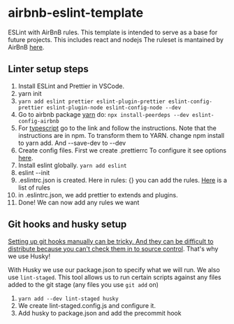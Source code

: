 # airbnb-eslint-template

ESLint with AirBnB rules. This template is intended to serve as a base for future projects.
This includes react and nodejs
The ruleset is mantained by AirBnB [here](https://github.com/airbnb/javascript).

## Linter setup steps

1. Install ESLint and Prettier in VSCode.
2. yarn init
3. `yarn add eslint prettier eslint-plugin-prettier eslint-config-prettier eslint-plugin-node eslint-config-node --dev`
4. Go to airbnb package [yarn](https://yarnpkg.com/package/eslint-config-airbnb) do: `npx install-peerdeps --dev eslint-config-airbnb`
5. For [typescript](https://yarnpkg.com/package/eslint-config-airbnb-typescript) go to the link and follow the instructions. Note that the instructions are in npm. To transform them to YARN. change npm install to yarn add. And --save-dev to --dev
6. Create config files. First we create .prettierrc To configure it see options [here](https://prettier.io/docs/en/options.html).
7. Install eslint globally. `yarn add eslint`
8. eslint --init
9. .eslintrc.json is created. Here in rules: {} you can add the rules. [Here](https://eslint.org/docs/rules/) is a list of rules
10. in .eslintrc.json, we add prettier to extends and plugins.
11. Done! We can now add any rules we want

## Git hooks and husky setup

[Setting up git hooks manually can be tricky. And they can be difficult to distribute because you can't check them in to source control](youtube.com/watch?v=oLxuu7kBZWg#t=300s). That's why we use Husky!

With Husky we use our package.json to specify what we will run.
We also use `lint-staged`. This tool allows us to run certain scripts against any files added to the git stage (any files you use `git add` on)

1. `yarn add --dev lint-staged husky`
2. We create lint-staged.config.js and configure it.
3. Add husky to package.json and add the precommit hook
